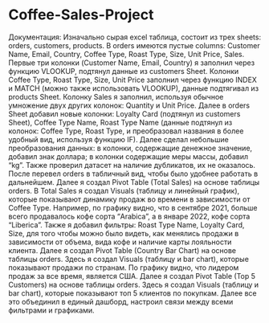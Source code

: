 # Coffee-Sales-Project


Документация:
Изначально сырая excel таблица, состоит из трех sheets: orders, customers, products. 
В orders имеются пустые columns: Customer Name, Email, Country, Coffee Type, Roast Type, Size, Unit Price, Sales.
Первые три колонки (Customer Name, Email, Country) я заполнил через функцию VLOOKUP, подтянул данные из customers Sheet.
Колонки Coffee Type, Roast Type, Size, Unit Price заполнил через функцию INDEX и MATCH (можно также использовать VLOOKUP), данные подтягивал из products Sheet.
Колонку Sales я заполнил, используя обычное умножение двух других колонок: Quantity и Unit Price.
Далее в orders Sheet добавил новые колонки: Loyalty Card (подтянул из customers Sheet), Coffee Type Name, Roast Type Name (данные подтянул из колонок: Coffee Type, Roast Type, и преобразовал названия в более удобный вид, используя функцию IF).
Далее сделал небольшие преобразования данных: в колонки, содержащие денежное значение, добавил знак доллара; в колонки содержащие меры массы, добавил “kg”.
Также проверил датасет на наличие дубликатов, их не оказалось.
После перевел orders в табличный вид, чтобы было удобнее работать в дальнейшем.
Далее я создал Pivot Table (Total Sales) на основе таблицы orders. В Total Sales я создал Visuals (таблицу и линейный график), которые показывают динамику продаж во времени в зависимости от Coffee Type. Например, по графику видно, что в сентябре 2021, больше всего продавалось кофе сорта “Arabica”, а в январе 2022, кофе сорта “Liberica”. Также я добавил фильтры: Roast Type Name, Loyalty Card, Size, для того чтобы можно было видеть, как менялись продажи в зависимости от объема, вида кофе и наличие карты лояльности клиента.
Далее я создал Pivot Table (Country Bar Chart) на основе таблицы orders. Здесь я создал Visuals (таблицу и bar chart), которые показывают продажи по странам. По графику видно, что лидером продаж за все время, является США.
Далее я создал Pivot Table (Top 5 Customers) на основе таблицы orders. Здесь я создал Visuals (таблицу и bar chart), которые показывают топ 5 клиентов по покупкам.
Далее все это объединил в единый дашборд, настроил связи между всеми фильтрами и графиками.
